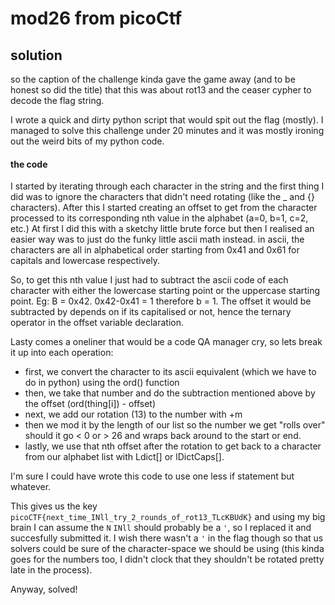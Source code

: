 # mod26 from picoCtf


## solution

so the caption of the challenge kinda gave the game away (and to be honest so did the title) that this was about rot13 and the ceaser cypher to decode the flag string.

I wrote a quick and dirty python script that would spit out the flag (mostly). I managed to solve this challenge under 20 minutes and it was mostly ironing out the weird bits of my python code.

#### the code

I started by iterating through each character in the string and the first thing I did was to ignore the characters that didn't need rotating (like the _ and {} characters). After this I started creating an offset to get from the character processed to its corresponding nth value in the alphabet (a=0, b=1, c=2, etc.) At first I did this with a sketchy little brute force but then I realised an easier way was to just do the funky little ascii math instead. in ascii, the characters are all in alphabetical order starting from 0x41 and 0x61 for capitals and lowercase respectively.

So, to get this nth value I just had to subtract the ascii code of each character with either the lowercase starting point or the uppercase starting point. Eg: B = 0x42. 0x42-0x41 = 1 therefore b = 1. The offset it would be subtracted by depends on if its capitalised or not, hence the ternary operator in the offset variable declaration.

Lasty comes a oneliner that would be a code QA manager cry, so lets break it up into each operation:

- first, we convert the character to its ascii equivalent (which we have to do in python) using the ord() function
- then, we take that number and do the subtraction mentioned above by the offset (ord(thing[i]) - offset)
- next, we add our rotation (13) to the number with +m
- then we mod it by the length of our list so the number we get "rolls over" should it go < 0 or > 26 and wraps back around to the start or end.
- lastly, we use that nth offset after the rotation to get back to a character from our alphabet list with Ldict[] or lDictCaps[].


I'm sure I could have wrote this code to use one less if statement but whatever.

This gives us the key `picoCTF{next_time_INll_try_2_rounds_of_rot13_TLcKBUdK}` and using my big brain I can assume the `N` `INll` should probably be a `'`, so I replaced it and succesfully submitted it. I wish there wasn't a `'` in the flag though so that us solvers could be sure of the character-space we should be using (this kinda goes for the numbers too, I didn't clock that they shouldn't be rotated pretty late in the process).

Anyway, solved!
